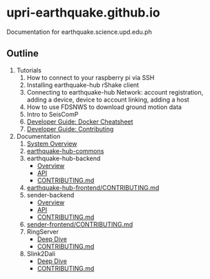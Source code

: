 # upri-earthquake.github.io
Documentation for earthquake.science.upd.edu.ph

## Outline
1. Tutorials
    1. How to connect to your raspberry pi via SSH
    2. Installing earthquake-hub rShake client
    3. Connecting to earthquake-hub Network: account registration, adding a device, device to account linking, adding a host
    4. How to use FDSNWS to download ground motion data
    5. Intro to SeisComP
    6. [Developer Guide: Docker Cheatsheet](https://upri-earthquake.github.io/docker-cheatsheet)
    7. [Developer Guide: Contributing](https://upri-earthquake.github.io/dev-guide-contributing)
2. Documentation
    1. [System Overview](https://upri-earthquake.github.io/system-overview)
    2. [earthquake-hub-commons](https://upri-earthquake.github.io/ehub-commons)
    3. earthquake-hub-backend
        - [Overview](https://upri-earthquake.github.io/ehub-backend/overview)
        - [API](https://upri-earthquake.github.io/ehub-backend/api-docs)
        - [CONTRIBUTING.md](https://github.com/UPRI-earthquake/earthquake-hub-backend/blob/refactorAndLog/CONTRIBUTING.md)
    4. [earthquake-hub-frontend/CONTRIBUTING.md](https://github.com/UPRI-earthquake/earthquake-hub-frontend/blob/refactorAndLog/CONTRIBUTING.md)
    5. sender-backend
        - [Overview](https://upri-earthquake.github.io/sender-backend/overview)
        - [API](https://upri-earthquake.github.io/sender-backend/api-docs)
        - [CONTRIBUTING.md](https://github.com/UPRI-earthquake/sender-backend/blob/codeRefactor/CONTRIBUTING.md)
    6. [sender-frontend/CONTRIBUTING.md](https://github.com/UPRI-earthquake/sender-frontend/blob/codeRefactor/CONTRIBUTING.md)
    7. RingServer
        - [Deep Dive](https://upri-earthquake.github.io/ringserver)
        - [CONTRIBUTING.md](http://CONTRIBUTING.md)
    8. Slink2Dali
        - [Deep Dive](https://upri-earthquake.github.io/slink2dali)
        - [CONTRIBUTING.md](http://CONTRIBUTING.md)
